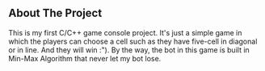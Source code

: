 
<!-- ABOUT THE PROJECT -->
## About The Project

This is my first C/C++ game console project. It's just a simple game in which the players can choose a cell such as they have five-cell in diagonal or in line. And they will win :"). By the way, the bot in this game is built in Min-Max Algorithm that never let my bot lose.
